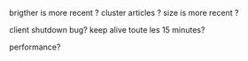brigther is more recent ?
cluster articles ?
size is more recent ?

client shutdown bug?
keep alive toute les 15 minutes?

performance?
